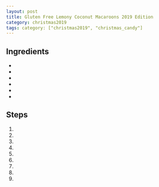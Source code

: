 ```yaml
---
layout: post
title: Gluten Free Lemony Coconut Macaroons 2019 Edition
category: christmas2019
tags: category: ["christmas2019", "christmas_candy"]
---
```

## Ingredients
* 
* 
* 
* 
* 
* 
## Steps

1. 
2. 
3. 
4. 
5. 
6. 
7. 
8. 
9. 
